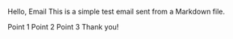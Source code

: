 Hello, Email
This is a simple test email sent from a Markdown file.

Point 1
Point 2
Point 3
Thank you!